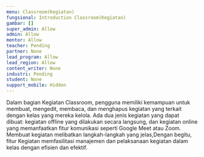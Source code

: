 ```yaml
---
menu: Classroom(Kegiatan)
fungsional: Introduction Classroom(Kegiatan)
gambar: []
super_admin: Allow
admin: Allow
mentor: Allow
teacher: Pending
partner: None
lead_program: Allow
lead_region: Allow
content_writer: None
industri: Pending
student: None
support_mobile: Hidden
---
```

Dalam bagian Kegiatan Classroom, pengguna memiliki kemampuan untuk membuat, mengedit, membaca, dan menghapus kegiatan yang terkait dengan kelas yang mereka kelola. Ada dua jenis kegiatan yang dapat dibuat: kegiatan offline yang dilakukan secara langsung, dan kegiatan online yang memanfaatkan fitur komunikasi seperti Google Meet atau Zoom. Membuat kegiatan melibatkan langkah-langkah yang jelas,Dengan begitu, fitur Kegiatan memfasilitasi manajemen dan pelaksanaan kegiatan dalam kelas dengan efisien dan efektif.